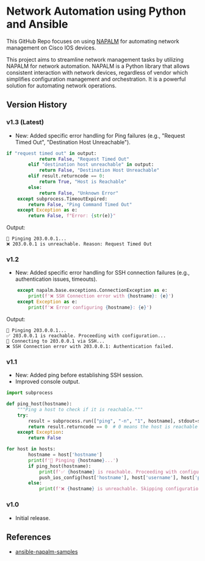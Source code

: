# Network Automation using Python and Ansible
This GitHub Repo focuses on using [NAPALM](https://github.com/napalm-automation/napalm) for automating network management on Cisco IOS devices.

This project aims to streamline network management tasks by utilizing NAPALM for network automation. NAPALM is a Python library that allows consistent interaction with network devices, regardless of vendor which simplifies configuration management and orchestration. It is a powerful solution for automating network operations.

## Version History

### v1.3 (Latest)
- New: Added specific error handling for Ping failures (e.g., "Request Timed Out", "Destination Host Unreachable").

```python
if "request timed out" in output:
            return False, "Request Timed Out"
        elif "destination host unreachable" in output:
            return False, "Destination Host Unreachable"
        elif result.returncode == 0:
            return True, "Host is Reachable"
        else:
            return False, "Unknown Error"
    except subprocess.TimeoutExpired:
        return False, "Ping Command Timed Out"
    except Exception as e:
        return False, f"Error: {str(e)}"
```
Output:
```
🔎 Pinging 203.0.0.1...
❌ 203.0.0.1 is unreachable. Reason: Request Timed Out
```

### v1.2
- New: Added specific error handling for SSH connection failures (e.g., authentication issues, timeouts).

```python
    except napalm.base.exceptions.ConnectionException as e:
        print(f'❌ SSH Connection error with {hostname}: {e}')
    except Exception as e:
        print(f'❌ Error configuring {hostname}: {e}')
```
Output:
```
🔎 Pinging 203.0.0.1...
✅ 203.0.0.1 is reachable. Proceeding with configuration...
🔌 Connecting to 203.0.0.1 via SSH...
❌ SSH Connection error with 203.0.0.1: Authentication failed.
```

### v1.1
- New: Added ping before establishing SSH session.
- Improved console output.

```python
import subprocess

def ping_host(hostname):
    """Ping a host to check if it is reachable."""
    try:
        result = subprocess.run(["ping", "-n", "1", hostname], stdout=subprocess.DEVNULL, stderr=subprocess.DEVNULL)
        return result.returncode == 0  # 0 means the host is reachable
    except Exception:
        return False

for host in hosts:
        hostname = host['hostname']
        print(f'🔎 Pinging {hostname}...')
        if ping_host(hostname):
            print(f'✅ {hostname} is reachable. Proceeding with configuration...')
            push_ios_config(host['hostname'], host['username'], host['password'], config_commands)
        else:
            print(f'❌ {hostname} is unreachable. Skipping configuration.')
```
### v1.0
- Initial release.

## References

- [ansible-napalm-samples](https://github.com/network-automation/ansible-napalm-samples)
